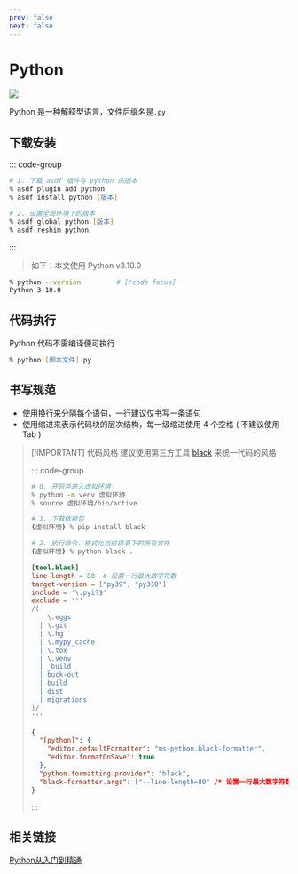 ```yaml
---
prev: false
next: false
---
```


# Python

![](/static/skill-images/web-backend--python.png)

Python 是一种解释型语言，文件后缀名是`.py`

## 下载安装

::: code-group

```zsh [asdf]
# 1. 下载 asdf 插件与 python 的版本
% asdf plugin add python
% asdf install python [版本]

# 2. 设置全局环境下的版本
% asdf global python [版本]
% asdf reshim python
```

:::

> 如下：本文使用 Python v3.10.0

```zsh
% python --version         # [!code focus]
Python 3.10.0
```

## 代码执行

Python 代码不需编译便可执行

```zsh
% python [脚本文件].py
```

## 书写规范

- 使用换行来分隔每个语句，一行建议仅书写一条语句
- 使用缩进来表示代码块的层次结构，每一级缩进使用 4 个空格 ( 不建议使用 Tab )

> [!IMPORTANT] 代码风格
> 建议使用第三方工具 [black](https://black.readthedocs.io/en/stable/getting_started.html) 来统一代码的风格
>
> ::: code-group
>
> ```zsh [依赖包]
> # 0. 开启并进入虚拟环境
> % python -m venv 虚拟环境
> % source 虚拟环境/bin/active
>
> # 1. 下载依赖包
> (虚拟环境) % pip install black
>
> # 2. 执行命令，格式化当前目录下的所有文件
> (虚拟环境) % python black .
> ```
>
> ```toml [pyproject.toml 插件配置]
> [tool.black]
> line-length = 80  # 设置一行最大数字符数
> target-version = ["py39", "py310"]
> include = '\.pyi?$'
> exclude = '''
> /(
>     \.eggs
>   | \.git
>   | \.hg
>   | \.mypy_cache
>   | \.tox
>   | \.venv
>   | _build
>   | buck-out
>   | build
>   | dist
>   | migrations
> )/
> '''
> ```
>
> ```json [VSCode 插件配置]
> {
>   "[python]": {
>     "editor.defaultFormatter": "ms-python.black-formatter",
>     "editor.formatOnSave": true
>   },
>   "python.formatting.provider": "black",
>   "black-formatter.args": ["--line-length=80" /* 设置一行最大数字符数 */]
> }
> ```
>
> :::

## 相关链接

[Python从入门到精通](https://www.bilibili.com/video/BV1qK411n7gQ?spm_id_from=333.788.videopod.episodes&vd_source=8960252a3845b76b699282b11f36ab5c)
